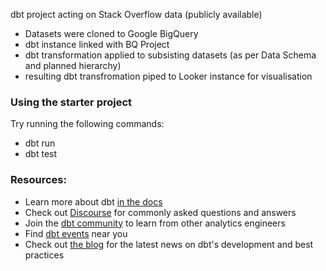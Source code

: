 dbt project acting on Stack Overflow data (publicly available)

- Datasets were cloned to Google BigQuery
- dbt instance linked with BQ Project
- dbt transformation applied to subsisting datasets (as per Data Schema and planned hierarchy)
- resulting dbt transfromation piped to Looker instance for visualisation




### Using the starter project

Try running the following commands:
- dbt run
- dbt test


### Resources:
- Learn more about dbt [in the docs](https://docs.getdbt.com/docs/introduction)
- Check out [Discourse](https://discourse.getdbt.com/) for commonly asked questions and answers
- Join the [dbt community](https://getdbt.com/community) to learn from other analytics engineers
- Find [dbt events](https://events.getdbt.com) near you
- Check out [the blog](https://blog.getdbt.com/) for the latest news on dbt's development and best practices
